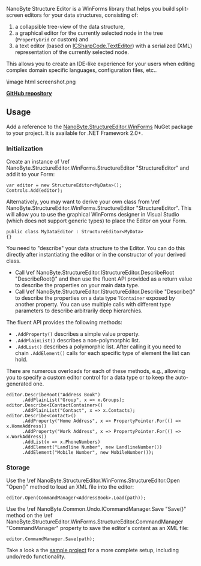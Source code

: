 NanoByte Structure Editor is a WinForms library that helps you build split-screen editors for your data structures, consisting of:

1. a collapsible tree-view of the data structure,
2. a graphical editor for the currently selected node in the tree (`PropertyGrid` or custom) and
3. a text editor (based on [ICSharpCode.TextEditor](https://github.com/nano-byte/ICSharpCode.TextEditor)) with a serialized (XML) representation of the currently selected node.

This allows you to create an IDE-like experience for your users when editing complex domain specific languages, configuration files, etc..

\image html screenshot.png

[**GitHub repository**](https://github.com/nano-byte/structure-editor)

## Usage

Add a reference to the [NanoByte.StructureEditor.WinForms](https://www.nuget.org/packages/NanoByte.StructureEditor.WinForms/) NuGet package to your project. It is available for .NET Framework 2.0+.

### Initialization

Create an instance of \ref NanoByte.StructureEditor.WinForms.StructureEditor "StructureEditor<T>" and add it to your Form:
```{.cs}
var editor = new StructureEditor<MyData>();
Controls.Add(editor);
```

Alternatively, you may want to derive your own class from \ref NanoByte.StructureEditor.WinForms.StructureEditor "StructureEditor<T>". This will allow you to use the graphical WinForms designer in Visual Studio (which does not support generic types) to place the Editor on your Form.
```{.cs}
public class MyDataEditor : StructureEditor<MyData>
{}
```

You need to "describe" your data structure to the Editor. You can do this directly after instantiating the editor or in the constructor of your derived class.
- Call \ref NanoByte.StructureEditor.IStructureEditor.DescribeRoot "DescribeRoot()" and then use the fluent API provided as a return value to describe the properties on your main data type.
- Call \ref NanoByte.StructureEditor.IStructureEditor.Describe<TContainer> "Describe<TContainer>()" to describe the properties on a data type `TContainer` exposed by another property. You can use multiple calls with different type parameters to describe arbitrarily deep hierarchies.  

The fluent API provides the following methods:
- `.AddProperty()` describes a simple value property.
- `.AddPlainList()` describes a non-polymorphic list.
- `.AddList()` describes a polymorphic list. After calling it you need to chain `.AddElement()` calls for each specific type of element the list can hold.

There are numerous overloads for each of these methods, e.g., allowing you to specify a custom editor control for a data type or to keep the auto-generated one.

```{.cs}
editor.DescribeRoot("Address Book")
      .AddPlainList("Group", x => x.Groups);
editor.Describe<IContactContainer>()
      .AddPlainList("Contact", x => x.Contacts);
editor.Describe<Contact>()
      .AddProperty("Home Address", x => PropertyPointer.For(() => x.HomeAddress))
      .AddProperty("Work Address", x => PropertyPointer.For(() => x.WorkAddress))
      .AddList(x => x.PhoneNumbers)
      .AddElement("Landline Number", new LandlineNumber())
      .AddElement("Mobile Number", new MobileNumber());
```

### Storage

Use the \ref NanoByte.StructureEditor.WinForms.StructureEditor.Open "Open()" method to load an XML file into the editor:
```{.cs}
editor.Open(CommandManager<AddressBook>.Load(path));
```

Use the \ref NanoByte.Common.Undo.ICommandManager.Save "Save()" method on the \ref NanoByte.StructureEditor.WinForms.StructureEditor.CommandManager "CommandManager" property to save the editor's content as an XML file:
```{.cs}
editor.CommandManager.Save(path);
```

Take a look a the [sample project](https://github.com/nano-byte/structure-editor/tree/master/src/Sample) for a more complete setup, including undo/redo functionality.
